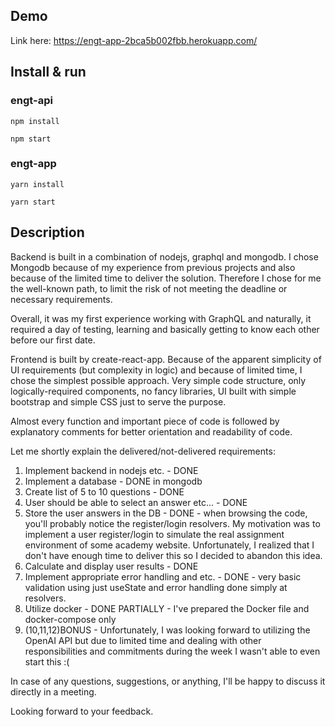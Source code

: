 
## Demo

Link here: https://engt-app-2bca5b002fbb.herokuapp.com/ 

## Install & run

### engt-api
`npm install`

`npm start`

### engt-app
`yarn install`

`yarn start`

## Description

Backend is built in a combination of nodejs, graphql and mongodb. I chose Mongodb because of my experience from previous projects and also because of the limited time to deliver the solution. Therefore I chose for me the well-known path, to limit the risk of not meeting the deadline or necessary requirements.  

Overall, it was my first experience working with GraphQL and naturally, it required a day of testing, learning and basically getting to know each other before our first date. 

Frontend is built by create-react-app. Because of the apparent simplicity of UI requirements (but complexity in logic) and because of limited time, I chose the simplest possible approach. Very simple code structure, only logically-required components, no fancy libraries, UI built with simple bootstrap and simple CSS just to serve the purpose.  

Almost every function and important piece of code is followed by explanatory comments for better orientation and readability of code.

Let me shortly explain the delivered/not-delivered requirements:

1. Implement backend in nodejs etc. - DONE 
2. Implement a database - DONE in mongodb
3. Create list of 5 to 10 questions - DONE
4. User should be able to select an answer etc... - DONE
5. Store the user answers in the DB - DONE - when browsing the code, you'll probably notice the register/login resolvers. My motivation was to implement a user register/login to simulate the real assignment environment of some academy website. Unfortunately, I realized that I don't have enough time to deliver this so I decided to abandon this idea.
6. Calculate and display user results - DONE 
7. Implement appropriate error handling and etc. - DONE - very basic validation using just useState and error handling done simply at resolvers.
8. Utilize docker - DONE PARTIALLY - I've prepared the Docker file and docker-compose only
9. (10,11,12)BONUS - Unfortunately, I was looking forward to utilizing the OpenAI API but due to limited time and dealing with other responsibilities and commitments during the week I wasn't able to even start this :(

In case of any questions, suggestions, or anything, I'll be happy to discuss it directly in a meeting. 

Looking forward to your feedback.